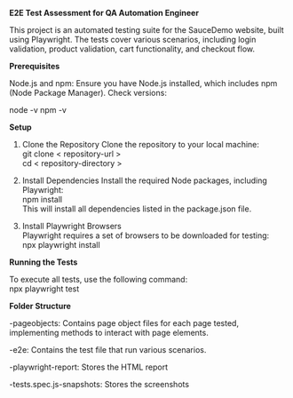 **E2E Test Assessment for QA Automation Engineer**

This project is an automated testing suite for the SauceDemo website, built using Playwright. The tests cover various scenarios, including login validation, product validation, cart functionality, and checkout flow.

**Prerequisites**

Node.js and npm: Ensure you have Node.js installed, which includes npm (Node Package Manager).
Check versions:

node -v
npm -v

**Setup**

1. Clone the Repository
Clone the repository to your local machine:  
git clone < repository-url >  
cd < repository-directory >  

2. Install Dependencies
Install the required Node packages, including Playwright:  
npm install  
This will install all dependencies listed in the package.json file.  

3. Install Playwright Browsers  
Playwright requires a set of browsers to be downloaded for testing:  
npx playwright install  


**Running the Tests**  

To execute all tests, use the following command:  
npx playwright test  


**Folder Structure**

-pageobjects: Contains page object files for each page tested, implementing methods to interact with page elements.

-e2e: Contains the test file that run various scenarios.

-playwright-report: Stores the HTML report 

-tests.spec.js-snapshots: Stores the screenshots
